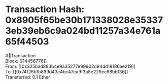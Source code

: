 
Transaction Hash: 0x8905f65be30b171338028e353373eb39eb6c9a024bd11257a34e761a65f44503
====================================================================================
  
#💸Transaction  
Block: [[14456776]]  
From: [[0x325bad883b4e9a35277e99902d94dd18186ae219]]  
To: [[0x74f26b1b899d43c4bc47ea9f3a8e229ec68bb136]]  
Transferred: 0.1 Ether